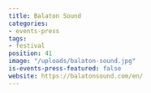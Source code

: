 ```yaml
---
title: Balaton Sound
categories:
- events-press
tags:
- festival
position: 41
image: "/uploads/balaton-sound.jpg"
is-events-press-featured: false
website: https://balatonsound.com/en/
---
```


